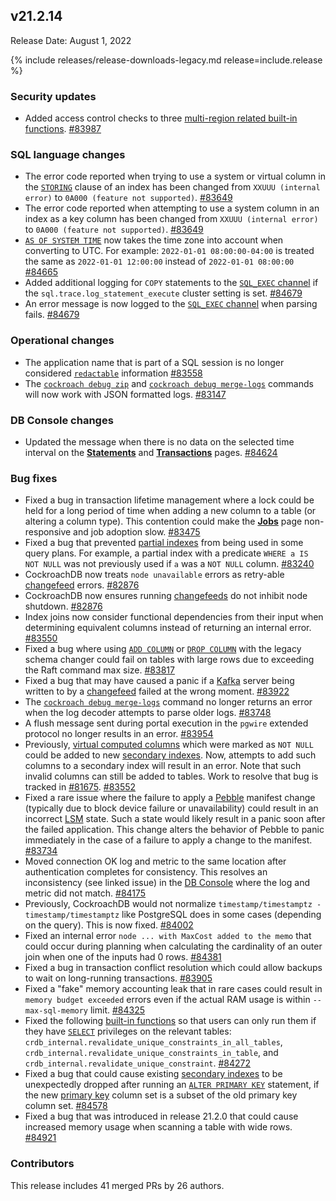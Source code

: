 ## v21.2.14

Release Date: August 1, 2022

{% include releases/release-downloads-legacy.md release=include.release %}

<h3 id="v21-2-14-security-updates">Security updates</h3>

- Added access control checks to three [multi-region related built-in functions](https://www.cockroachlabs.com/docs/v21.2/functions-and-operators#multi-region-functions). [#83987][#83987]

<h3 id="v21-2-14-sql-language-changes">SQL language changes</h3>

- The error code reported when trying to use a system or virtual column in the [`STORING`](https://www.cockroachlabs.com/docs/v21.2/create-index#store-columns) clause of an index has been changed from `XXUUU (internal error)` to `0A000 (feature not supported)`. [#83649][#83649]
- The error code reported when attempting to use a system column in an index as a key column has been changed from `XXUUU (internal error)` to `0A000 (feature not supported)`. [#83649][#83649]
- [`AS OF SYSTEM TIME`](https://www.cockroachlabs.com/docs/v21.2/as-of-system-time) now takes the time zone into account when converting to UTC. For example: `2022-01-01 08:00:00-04:00` is treated the same as `2022-01-01 12:00:00` instead of `2022-01-01 08:00:00` [#84665][#84665]
- Added additional logging for `COPY` statements to the [`SQL_EXEC` channel](https://www.cockroachlabs.com/docs/v21.2/logging#sql_exec) if the `sql.trace.log_statement_execute` cluster setting is set. [#84679][#84679]
- An error message is now logged to the [`SQL_EXEC` channel](https://www.cockroachlabs.com/docs/v21.2/logging#sql_exec) when parsing fails. [#84679][#84679]

<h3 id="v21-2-14-operational-changes">Operational changes</h3>

- The application name that is part of a SQL session is no longer considered [`redactable`](https://www.cockroachlabs.com/docs/v21.2/configure-logs#redact-logs) information [#83558][#83558]
- The [`cockroach debug zip`](https://www.cockroachlabs.com/docs/v21.2/cockroach-debug-zip) and [`cockroach debug merge-logs`](https://www.cockroachlabs.com/docs/v21.2/cockroach-debug-merge-logs) commands will now work with JSON formatted logs. [#83147][#83147]

<h3 id="v21-2-14-db-console-changes">DB Console changes</h3>

- Updated the message when there is no data on the selected time interval on the [**Statements**](https://www.cockroachlabs.com/docs/v21.2/ui-statements-page) and [**Transactions**](https://www.cockroachlabs.com/docs/v21.2/ui-transactions-page) pages. [#84624][#84624]

<h3 id="v21-2-14-bug-fixes">Bug fixes</h3>

- Fixed a bug in transaction lifetime management where a lock could be held for a long period of time when adding a new column to a table (or altering a column type). This contention could make the [**Jobs**](https://www.cockroachlabs.com/docs/v21.2/ui-jobs-page) page non-responsive and job adoption slow. [#83475][#83475]
- Fixed a bug that prevented [partial indexes](https://www.cockroachlabs.com/docs/v21.2/partial-indexes) from being used in some query plans. For example, a partial index with a predicate `WHERE a IS NOT NULL` was not previously used if `a` was a `NOT NULL` column. [#83240][#83240]
- CockroachDB now treats `node unavailable` errors as retry-able [changefeed](https://www.cockroachlabs.com/docs/v21.2/change-data-capture-overview) errors. [#82876][#82876]
- CockroachDB now ensures running [changefeeds](https://www.cockroachlabs.com/docs/v21.2/change-data-capture-overview) do not inhibit node shutdown. [#82876][#82876]
- Index joins now consider functional dependencies from their input when determining equivalent columns instead of returning an internal error. [#83550][#83550]
- Fixed a bug where using [`ADD COLUMN`](https://www.cockroachlabs.com/docs/v21.2/add-column) or [`DROP COLUMN`](https://www.cockroachlabs.com/docs/v21.2/drop-column) with the legacy schema changer could fail on tables with large rows due to exceeding the Raft command max size. [#83817][#83817]
- Fixed a bug that may have caused a panic if a [Kafka](https://www.cockroachlabs.com/docs/v21.2/changefeed-sinks#kafka) server being written to by a [changefeed](https://www.cockroachlabs.com/docs/v21.2/change-data-capture-overview) failed at the wrong moment. [#83922][#83922]
- The [`cockroach debug merge-logs`](https://www.cockroachlabs.com/docs/v21.2/cockroach-debug-merge-logs) command no longer returns an error when the log decoder attempts to parse older logs. [#83748][#83748]
- A flush message sent during portal execution in the `pgwire` extended protocol no longer results in an error. [#83954][#83954]
- Previously, [virtual computed columns](https://www.cockroachlabs.com/docs/v21.2/computed-columns) which were marked as `NOT NULL` could be added to new [secondary indexes](https://www.cockroachlabs.com/docs/v21.2/indexes). Now, attempts to add such columns to a secondary index will result in an error. Note that such invalid columns can still be added to tables. Work to resolve that bug is tracked in [#81675](https://github.com/cockroachdb/cockroach/issues/81675). [#83552][#83552]
- Fixed a rare issue where the failure to apply a [Pebble](https://www.cockroachlabs.com/docs/v21.2/architecture/storage-layer#pebble) manifest change (typically due to block device failure or unavailability) could result in an incorrect [LSM](https://www.cockroachlabs.com/docs/v21.2/architecture/storage-layer#log-structured-merge-trees) state. Such a state would likely result in a panic soon after the failed application. This change alters the behavior of Pebble to panic immediately in the case of a failure to apply a change to the manifest. [#83734][#83734]
- Moved connection OK log and metric to the same location after authentication completes for consistency. This resolves an inconsistency (see linked issue) in the [DB Console](https://www.cockroachlabs.com/docs/v21.2/ui-overview) where the log and metric did not match. [#84175][#84175]
- Previously, CockroachDB would not normalize `timestamp/timestamptz - timestamp/timestamptz` like PostgreSQL does in some cases (depending on the query). This is now fixed. [#84002][#84002]
- Fixed an internal error `node ... with MaxCost added to the memo` that could occur during planning when calculating the cardinality of an outer join when one of the inputs had 0 rows. [#84381][#84381]
- Fixed a bug in transaction conflict resolution which could allow backups to wait on long-running transactions. [#83905][#83905]
- Fixed a "fake" memory accounting leak that in rare cases could result in `memory budget exceeded` errors even if the actual RAM usage is within `--max-sql-memory` limit. [#84325][#84325]
- Fixed the following [built-in functions](https://www.cockroachlabs.com/docs/v21.2/functions-and-operators) so that users can only run them if they have [`SELECT`](https://www.cockroachlabs.com/docs/v21.2/select-clause) privileges on the relevant tables: `crdb_internal.revalidate_unique_constraints_in_all_tables`, `crdb_internal.revalidate_unique_constraints_in_table`, and `crdb_internal.revalidate_unique_constraint`. [#84272][#84272]
- Fixed a bug that could cause existing [secondary indexes](https://www.cockroachlabs.com/docs/v21.2/indexes) to be unexpectedly dropped after running an [`ALTER PRIMARY KEY`](https://www.cockroachlabs.com/docs/v21.2/alter-primary-key) statement, if the new [primary key](https://www.cockroachlabs.com/docs/v21.2/primary-key) column set is a subset of the old primary key column set. [#84578][#84578]
- Fixed a bug that was introduced in release 21.2.0 that could cause increased memory usage when scanning a table with wide rows. [#84921][#84921]

<h3 id="v21-2-14-contributors">Contributors</h3>

This release includes 41 merged PRs by 26 authors.

[#82876]: https://github.com/cockroachdb/cockroach/pull/82876
[#83147]: https://github.com/cockroachdb/cockroach/pull/83147
[#83240]: https://github.com/cockroachdb/cockroach/pull/83240
[#83475]: https://github.com/cockroachdb/cockroach/pull/83475
[#83550]: https://github.com/cockroachdb/cockroach/pull/83550
[#83552]: https://github.com/cockroachdb/cockroach/pull/83552
[#83558]: https://github.com/cockroachdb/cockroach/pull/83558
[#83649]: https://github.com/cockroachdb/cockroach/pull/83649
[#83734]: https://github.com/cockroachdb/cockroach/pull/83734
[#83748]: https://github.com/cockroachdb/cockroach/pull/83748
[#83817]: https://github.com/cockroachdb/cockroach/pull/83817
[#83877]: https://github.com/cockroachdb/cockroach/pull/83877
[#83905]: https://github.com/cockroachdb/cockroach/pull/83905
[#83922]: https://github.com/cockroachdb/cockroach/pull/83922
[#83954]: https://github.com/cockroachdb/cockroach/pull/83954
[#83987]: https://github.com/cockroachdb/cockroach/pull/83987
[#84002]: https://github.com/cockroachdb/cockroach/pull/84002
[#84076]: https://github.com/cockroachdb/cockroach/pull/84076
[#84096]: https://github.com/cockroachdb/cockroach/pull/84096
[#84112]: https://github.com/cockroachdb/cockroach/pull/84112
[#84175]: https://github.com/cockroachdb/cockroach/pull/84175
[#84272]: https://github.com/cockroachdb/cockroach/pull/84272
[#84325]: https://github.com/cockroachdb/cockroach/pull/84325
[#84381]: https://github.com/cockroachdb/cockroach/pull/84381
[#84578]: https://github.com/cockroachdb/cockroach/pull/84578
[#84624]: https://github.com/cockroachdb/cockroach/pull/84624
[#84665]: https://github.com/cockroachdb/cockroach/pull/84665
[#84679]: https://github.com/cockroachdb/cockroach/pull/84679
[#84848]: https://github.com/cockroachdb/cockroach/pull/84848
[#84861]: https://github.com/cockroachdb/cockroach/pull/84861
[#84864]: https://github.com/cockroachdb/cockroach/pull/84864
[#84921]: https://github.com/cockroachdb/cockroach/pull/84921
[2ea582b5c]: https://github.com/cockroachdb/cockroach/commit/2ea582b5c
[6fec4f744]: https://github.com/cockroachdb/cockroach/commit/6fec4f744
